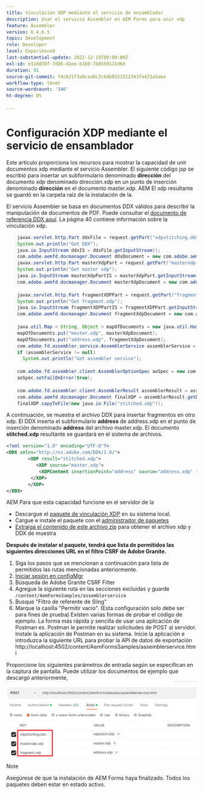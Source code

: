 ```yaml
---
title: Vinculación XDP mediante el servicio de ensamblador
description: Usar el servicio Assembler en AEM Forms para unir xdp
feature: Assembler
version: 6.4,6.5
topic: Development
role: Developer
level: Experienced
last-substantial-update: 2022-12-19T00:00:00Z
exl-id: e116038f-7d86-41ee-b1b0-7b8569121d6d
duration: 91
source-git-commit: f4c621f3a9caa8c2c64b8323312343fe421a5aee
workflow-type: tm+mt
source-wordcount: '346'
ht-degree: 0%

---
```


# Configuración XDP mediante el servicio de ensamblador

Este artículo proporciona los recursos para mostrar la capacidad de unir documentos xdp mediante el servicio Assembler.
El siguiente código jsp se escribió para insertar un subformulario denominado **dirección** del documento xdp denominado dirección.xdp en un punto de inserción denominado **dirección** en el documento master.xdp. AEM El xdp resultante se guardó en la carpeta raíz de la instalación de la.

El servicio Assembler se basa en documentos DDX válidos para describir la manipulación de documentos de PDF. Puede consultar el [documento de referencia DDX aquí](assets/ddxRef.pdf). La página 40 contiene información sobre la vinculación xdp.

```java
    javax.servlet.http.Part ddxFile = request.getPart("xdpstitching.ddx");
    System.out.println("Got DDX");
    java.io.InputStream ddxIS = ddxFile.getInputStream();
    com.adobe.aemfd.docmanager.Document ddxDocument = new com.adobe.aemfd.docmanager.Document(ddxIS);
    javax.servlet.http.Part masterXdpPart = request.getPart("masterxdp.xdp");
    System.out.println("Got master xdp");
    java.io.InputStream masterXdpPartIS = masterXdpPart.getInputStream();
    com.adobe.aemfd.docmanager.Document masterXdpDocument = new com.adobe.aemfd.docmanager.Document(masterXdpPartIS);

    javax.servlet.http.Part fragmentXDPPart = request.getPart("fragment.xdp");
    System.out.println("Got fragment.xdp");
    java.io.InputStream fragmentXDPPartIS = fragmentXDPPart.getInputStream();
    com.adobe.aemfd.docmanager.Document fragmentXdpDocument = new com.adobe.aemfd.docmanager.Document(fragmentXDPPartIS);

    java.util.Map < String, Object > mapOfDocuments = new java.util.HashMap < String, Object > ();
    mapOfDocuments.put("master.xdp", masterXdpDocument);
    mapOfDocuments.put("address.xdp", fragmentXdpDocument);
    com.adobe.fd.assembler.service.AssemblerService assemblerService = sling.getService(com.adobe.fd.assembler.service.AssemblerService.class);
    if (assemblerService != null)
      System.out.println("Got assembler service");

    com.adobe.fd.assembler.client.AssemblerOptionSpec aoSpec = new com.adobe.fd.assembler.client.AssemblerOptionSpec();
    aoSpec.setFailOnError(true);

    com.adobe.fd.assembler.client.AssemblerResult assemblerResult = assemblerService.invoke(ddxDocument, mapOfDocuments, aoSpec);
    com.adobe.aemfd.docmanager.Document finalXDP = assemblerResult.getDocuments().get("stitched.xdp");
    finalXDP.copyToFile(new java.io.File("stitched.xdp"));
```

A continuación, se muestra el archivo DDX para insertar fragmentos en otro xdp. El DDX inserta el subformulario **address** de address.xdp en el punto de inserción denominado **address** del archivo master.xdp. El documento **stitched.xdp** resultante se guardará en el sistema de archivos.

```xml
<?xml version="1.0" encoding="UTF-8"?> 
<DDX xmlns="http://ns.adobe.com/DDX/1.0/"> 
        <XDP result="stitched.xdp"> 
           <XDP source="master.xdp"> 
            <XDPContent insertionPoint="address" source="address.xdp" fragment="address"/> 
         </XDP> 
        </XDP>         
</DDX>
```

AEM Para que esta capacidad funcione en el servidor de la

* Descargue el [paquete de vinculación XDP](assets/xdp-stitching.zip) en su sistema local.
* Cargue e instale el paquete con el [administrador de paquetes](http://localhost:4502/crx/packmgr/index.jsp)
* [Extraiga el contenido de este archivo zip](assets/xdp-and-ddx.zip) para obtener el archivo xdp y DDX de muestra

**Después de instalar el paquete, tendrá que lista de permitidos las siguientes direcciones URL en el filtro CSRF de Adobe Granite.**

1. Siga los pasos que se mencionan a continuación para lista de permitidos las rutas mencionadas anteriormente.
1. [Iniciar sesión en configMgr](http://localhost:4502/system/console/configMgr)
1. Búsqueda de Adobe Granite CSRF Filter
1. Agregue la siguiente ruta en las secciones excluidas y guarde `/content/AemFormsSamples/assemblerservice`
1. Busque &quot;Filtro de referente de Sling&quot;
1. Marque la casilla &quot;Permitir vacío&quot;. (Esta configuración solo debe ser para fines de prueba)
Existen varias formas de probar el código de ejemplo. La forma más rápida y sencilla de usar una aplicación de Postman es. Postman le permite realizar solicitudes de POST al servidor. Instale la aplicación de Postman en su sistema.
Inicie la aplicación e introduzca la siguiente URL para probar la API de datos de exportación
http://localhost:4502/content/AemFormsSamples/assemblerservice.html

Proporcione los siguientes parámetros de entrada según se especifican en la captura de pantalla. Puede utilizar los documentos de ejemplo que descargó anteriormente,
![xdp-stitch-postman](assets/xdp-stitching-postman.png)

>[!NOTE]
>
>Asegúrese de que la instalación de AEM Forms haya finalizado. Todos los paquetes deben estar en estado activo.
>
